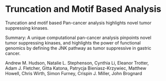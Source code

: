 # Truncation and Motif Based Analysis
Truncation and motif based Pan-cancer analysis highlights novel tumor suppressing kinases.  

Summary: A unique computational pan-cancer analysis pinpoints novel tumor suppressing kinases, and highlights the power of functional genomics by defining the JNK pathway as tumor suppressive in gastric cancer.     

Andrew M. Hudson, Natalie L. Stephenson, Cynthia Li, Eleanor Trotter, Adam J. Fletcher, Gitta Katona, Patrycja Bieniasz-Krzywiec, Matthew Howell, Chris Wirth, Simon Furney, Crispin J. Miller, John Brognard
